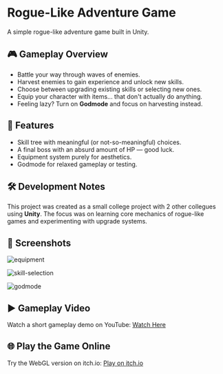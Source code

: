# Rogue-Like Adventure Game

A simple rogue-like adventure game built in Unity.

## 🎮 Gameplay Overview

- Battle your way through waves of enemies.
- Harvest enemies to gain experience and unlock new skills.
- Choose between upgrading existing skills or selecting new ones.
- Equip your character with items... that don't actually do anything.
- Feeling lazy? Turn on **Godmode** and focus on harvesting instead.

## 🧠 Features

- Skill tree with meaningful (or not-so-meaningful) choices.
- A final boss with an absurd amount of HP — good luck.
- Equipment system purely for aesthetics.
- Godmode for relaxed gameplay or testing.

## 🛠 Development Notes

This project was created as a small college project with 2 other collegues using **Unity**. The focus was on learning core mechanics of rogue-like games and experimenting with upgrade systems.

## 📸 Screenshots

![equipment](https://github.com/user-attachments/assets/80a7c780-4a91-4297-94f2-ca2faf44bd81)

![skill-selection](https://github.com/user-attachments/assets/e20880ed-70a2-4ca3-b831-a89aeda49e11)

![godmode](https://github.com/user-attachments/assets/e3f52789-8d18-4730-b08c-eb6eda094763)

## ▶️ Gameplay Video

Watch a short gameplay demo on YouTube: [Watch Here](https://youtu.be/3Ckhkj1HJ_s)

## 🌐 Play the Game Online

Try the WebGL version on itch.io: [Play on itch.io](https://ramandeep-singh.itch.io/magic-mastery)
